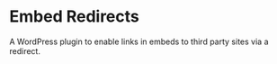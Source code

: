 # Embed Redirects

A WordPress plugin to enable links in embeds to third party sites via a redirect.
